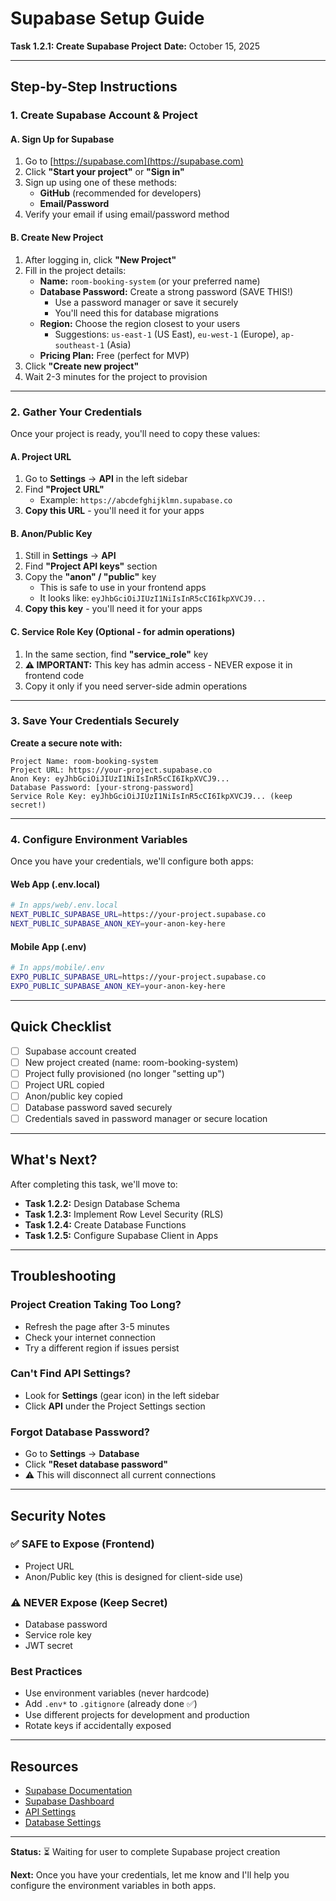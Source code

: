 # Supabase Setup Guide

**Task 1.2.1: Create Supabase Project**
**Date:** October 15, 2025

---

## Step-by-Step Instructions

### 1. Create Supabase Account & Project

#### A. Sign Up for Supabase
1. Go to [https://supabase.com](https://supabase.com)
2. Click **"Start your project"** or **"Sign in"**
3. Sign up using one of these methods:
   - **GitHub** (recommended for developers)
   - **Email/Password**
4. Verify your email if using email/password method

#### B. Create New Project
1. After logging in, click **"New Project"**
2. Fill in the project details:
   - **Name:** `room-booking-system` (or your preferred name)
   - **Database Password:** Create a strong password (SAVE THIS!)
     - Use a password manager or save it securely
     - You'll need this for database migrations
   - **Region:** Choose the region closest to your users
     - Suggestions: `us-east-1` (US East), `eu-west-1` (Europe), `ap-southeast-1` (Asia)
   - **Pricing Plan:** Free (perfect for MVP)
3. Click **"Create new project"**
4. Wait 2-3 minutes for the project to provision

---

### 2. Gather Your Credentials

Once your project is ready, you'll need to copy these values:

#### A. Project URL
1. Go to **Settings** → **API** in the left sidebar
2. Find **"Project URL"**
   - Example: `https://abcdefghijklmn.supabase.co`
3. **Copy this URL** - you'll need it for your apps

#### B. Anon/Public Key
1. Still in **Settings** → **API**
2. Find **"Project API keys"** section
3. Copy the **"anon" / "public"** key
   - This is safe to use in your frontend apps
   - It looks like: `eyJhbGciOiJIUzI1NiIsInR5cCI6IkpXVCJ9...`
4. **Copy this key** - you'll need it for your apps

#### C. Service Role Key (Optional - for admin operations)
1. In the same section, find **"service_role"** key
2. **⚠️ IMPORTANT:** This key has admin access - NEVER expose it in frontend code
3. Copy it only if you need server-side admin operations

---

### 3. Save Your Credentials Securely

**Create a secure note with:**
```
Project Name: room-booking-system
Project URL: https://your-project.supabase.co
Anon Key: eyJhbGciOiJIUzI1NiIsInR5cCI6IkpXVCJ9...
Database Password: [your-strong-password]
Service Role Key: eyJhbGciOiJIUzI1NiIsInR5cCI6IkpXVCJ9... (keep secret!)
```

---

### 4. Configure Environment Variables

Once you have your credentials, we'll configure both apps:

#### Web App (.env.local)
```bash
# In apps/web/.env.local
NEXT_PUBLIC_SUPABASE_URL=https://your-project.supabase.co
NEXT_PUBLIC_SUPABASE_ANON_KEY=your-anon-key-here
```

#### Mobile App (.env)
```bash
# In apps/mobile/.env
EXPO_PUBLIC_SUPABASE_URL=https://your-project.supabase.co
EXPO_PUBLIC_SUPABASE_ANON_KEY=your-anon-key-here
```

---

## Quick Checklist

- [ ] Supabase account created
- [ ] New project created (name: room-booking-system)
- [ ] Project fully provisioned (no longer "setting up")
- [ ] Project URL copied
- [ ] Anon/public key copied
- [ ] Database password saved securely
- [ ] Credentials saved in password manager or secure location

---

## What's Next?

After completing this task, we'll move to:
- **Task 1.2.2:** Design Database Schema
- **Task 1.2.3:** Implement Row Level Security (RLS)
- **Task 1.2.4:** Create Database Functions
- **Task 1.2.5:** Configure Supabase Client in Apps

---

## Troubleshooting

### Project Creation Taking Too Long?
- Refresh the page after 3-5 minutes
- Check your internet connection
- Try a different region if issues persist

### Can't Find API Settings?
- Look for **Settings** (gear icon) in the left sidebar
- Click **API** under the Project Settings section

### Forgot Database Password?
- Go to **Settings** → **Database**
- Click **"Reset database password"**
- ⚠️ This will disconnect all current connections

---

## Security Notes

### ✅ SAFE to Expose (Frontend)
- Project URL
- Anon/Public key (this is designed for client-side use)

### ⚠️ NEVER Expose (Keep Secret)
- Database password
- Service role key
- JWT secret

### Best Practices
- Use environment variables (never hardcode)
- Add `.env*` to `.gitignore` (already done ✅)
- Use different projects for development and production
- Rotate keys if accidentally exposed

---

## Resources

- [Supabase Documentation](https://supabase.com/docs)
- [Supabase Dashboard](https://supabase.com/dashboard)
- [API Settings](https://supabase.com/dashboard/project/_/settings/api)
- [Database Settings](https://supabase.com/dashboard/project/_/settings/database)

---

**Status:** ⏳ Waiting for user to complete Supabase project creation

**Next:** Once you have your credentials, let me know and I'll help you configure the environment variables in both apps.
